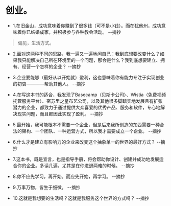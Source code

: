 # 创业。

- 1.在旧金山，成功意味着你赚到了很多钱（可不是小钱）。而在犹他州，成功意味着你已结婚成家，并积极参与各种教会活动。 --摘抄

>偏见，生活方式。

- 2.面对这两种不同的思路，我一遍又一遍地问自己：我到底想要改变什么？如果我只能解决自己所在环境里的一个问题，那会是什么？我到底想要建立、拥有、经营一个怎样的企业？ --摘抄

- 3.企业要能够（最好从以开始就）盈利，这也意味着你有能力专注于实现创业的初衷————帮助其他人。 --摘抄

- 4.在写这本书的适合，我发现了Basecamp（贝斯卡公司）、Wistia（免费视频托管服务平台）、密苏里之星布艺公司，以及其他很多脚踏实地发展且有扩张潜力的企业，都致力于通过提供大众喜爱的优秀产品、服务和软件，专心地解决现实问题，而且都因此实现了盈利。 --摘抄

- 5.最开始，我可能根本不需要一个企业，但是后来我所创造的东西需要一种合法的架构、一个团队、一种运营方式，所以我才需要成立一个企业。 --摘抄

- 6.什么才是建立有影响力的企业来改变这个抽象单一的世界的最好方式？ --摘抄

- 7.这本书，既是宣言，也是指导手册，将会帮助你设计、创建并成功地发展适合你的企业。多读几遍，尤其是在你进退两难的时候。 --摘抄

- 8.你不应先学习，再开始。而应先开始，再学习。 --摘抄

- 9.万事万物，皆生于细微。 --摘抄

- 10.这就是我想要的生活吗？这就是我服务这个世界的方式吗？ --摘抄
